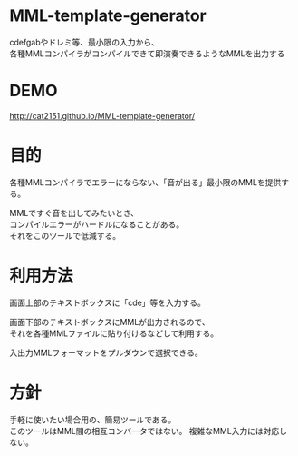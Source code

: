 # MML-template-generator
cdefgabやドレミ等、最小限の入力から、  
各種MMLコンパイラがコンパイルできて即演奏できるようなMMLを出力する

# DEMO
http://cat2151.github.io/MML-template-generator/

# 目的
各種MMLコンパイラでエラーにならない、「音が出る」最小限のMMLを提供する。

MMLですぐ音を出してみたいとき、  
コンパイルエラーがハードルになることがある。  
それをこのツールで低減する。

# 利用方法
画面上部のテキストボックスに「cde」等を入力する。

画面下部のテキストボックスにMMLが出力されるので、  
それを各種MMLファイルに貼り付けるなどして利用する。

入出力MMLフォーマットをプルダウンで選択できる。

# 方針
手軽に使いたい場合用の、簡易ツールである。  
このツールはMML間の相互コンバータではない。
複雑なMML入力には対応しない。  
